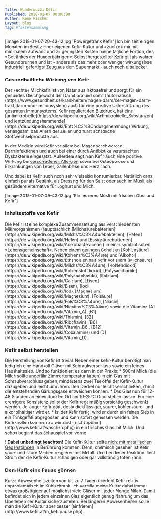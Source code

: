 ```yaml
---
Title: Wunderwuzzi Kefir
Published: 2018-01-07 00:00:00
Author: René Fischer
Layout: blog
Tag: #faktensammlung
---
```

[image 2018-01-07-20-43-12.jpg "Powergetränk Kefir"]
Ich bin seit einigen Monaten im Besitz einer eigenen Kefir-Kultur und &raquo;züchte&laquo; mir mit minimalem Aufwand und zu geringsten Kosten meine tägliche Portion, des &raquo;Getränkes der Hundertjährigen&laquo;. Selbst hergestellter [Kefir](https://de.wikipedia.org/wiki/Kefir) gilt als wahrer Gesundbrunnen und ist - anders als das mehr oder weniger wirkungslose [industriell gefertigte Zeug](https://de.wikipedia.org/wiki/Kefir#%E2%80%9EKefir,_mild%E2%80%9C) aus dem Supermarkt - auch noch ultralecker.

<h3>Gesundheitliche Wirkung von Kefir</h3>
Der &raquo;echte&laquo; Milchkefir ist von Natur aus laktosefrei und sorgt für ein gesundes Gleichgewicht der Darmflora und somit [automatisch](https://www.gesundheit.de/krankheiten/magen-darm/der-magen-darm-trakt/darm-und-immunsystem) auch für eine positive Unterstützung des gesamten Immunsystems. Kefir reguliert den Blutdruck, hat eine [antimikrobielle](https://de.wikipedia.org/wiki/Antimikrobielle_Substanzen) und [entzündungshemmende](https://de.wikipedia.org/wiki/Entz%C3%BCndungshemmung) Wirkung, verlangsamt das Altern der Zellen und führt schädliche Stoffwechselprodukte aus.

In der Medizin wird Kefir vor allem bei Magenbeschwerden, Darminfektionen und auch bei einer durch Antibiotika verursachten Dysbakterie eingesetzt. Außerdem sagt man Kefir auch eine positive Wirkung bei [verschiedenen Allergien](http://www.allergie.medhost.de/newsarchiv/ist-kefir-das-wundergetraenk-der-allergiker.html) sowie bei Osteoporose und Erkrankungen von Leber, Gallenblase und Herz nach.

Und dabei ist Kefir auch noch sehr vielseitig konsumierbar. Natürlich ganz einfach pur als Getränk, als Dressing für den Salat oder auch im Müsli, als gesündere Alternative für Joghurt und Milch.

[image 2018-01-07-09-43-12.jpg "Ein leckeres Müsli mit frischen Obst und Kefir"]

<h3>Inhaltsstoffe von Kefir</h3>
Die Kefir ist eine komplexe Zusammensetzung aus verschiedensten Mikroorganismen (hauptsächlich [Milchsäurebakterien](https://de.wikipedia.org/wiki/Milchs%C3%A4urebakterien), [Hefen](https://de.wikipedia.org/wiki/Hefen) und [Essigsäurebakterien](https://de.wikipedia.org/wiki/Acetobacteraceae)) in einer symbiotischen &raquo;Lebensgemeinschaft&laquo;. Neben einem geringen Gehalt an [Kohlensäure](https://de.wikipedia.org/wiki/Kohlens%C3%A4ure) und [Alkohol](https://de.wikipedia.org/wiki/Ethanol) enthält Kefir vor allem [Milchsäure](https://de.wikipedia.org/wiki/Milchs%C3%A4ure), [Kohlendioxid](https://de.wikipedia.org/wiki/Kohlenstoffdioxid), [Polysaccharide](https://de.wikipedia.org/wiki/Polysaccharide), [Kalzium](https://de.wikipedia.org/wiki/Calcium), [Eisen](https://de.wikipedia.org/wiki/Eisen), [Iod](https://de.wikipedia.org/wiki/Iod), [Magnesium](https://de.wikipedia.org/wiki/Magnesium), [Folsäure](https://de.wikipedia.org/wiki/Fols%C3%A4ure), [Niacin](https://de.wikipedia.org/wiki/Nicotins%C3%A4ure) sowie die Vitamine [A](https://de.wikipedia.org/wiki/Vitamin_A), [B1](https://de.wikipedia.org/wiki/Thiamin), [B2](https://de.wikipedia.org/wiki/Riboflavin), [B6](https://de.wikipedia.org/wiki/Vitamin_B6), [B12](https://de.wikipedia.org/wiki/Cobalamine) und [D](https://de.wikipedia.org/wiki/Vitamin_D).

<h3>Kefir selbst herstellen</h3>
Die Herstellung von Kefir ist trivial. Neben einer Kefir-Kultur benötigt man lediglich eine Handvoll Gläser mit Schraubverschluss sowie ein feines Haushaltssieb. Und so funktioniert es dann in der Praxis:
* 500ml Milch (die Milch sollte ungefähr Zimmertemperatur haben) in ein Glas mit Schraubverschluss geben, mindestens zwei Teelöffel der Kefir-Kultur dazugeben und leicht umrühren. Den Deckel nur leicht verschließen, damit die entstehenden Gärungsgase entweichen können.
*  Das Glas nun für 12-48 Stunden an einen dunklen Ort bei 10-25°C Grad stehen lassen. Für eine cremigere Konsistenz sollte der Kefir regelmäßig vorsichtig geschwenkt werden. Je länger Kefir gärt, desto dickflüssiger, saurer, kohlensäure- und alkoholhaltiger wird er.
* Ist der Kefir fertig, wird er durch ein feines Sieb in ein Trinkgefäß abgegossen und kann sofort genossen werden. Die Kefirknollen kommen so wie sind ([nicht spülen](http://www.kefir.at/waschen.php)) in ein frisches Glas mit Milch. Und schon beginnt das Schauspiel von vorne.

! **Dabei unbedingt beachten!**
Die Kefir-Kultur sollte [nicht mit metallischen Gegenständen](http://www.kefir.at/faq.php#4)  in Berührung kommen. Denn, chemisch gesehen ist Kefir sauer und saure Medien reagieren mit Metall. Und bei dieser Reaktion fliest Strom der die Kefir-Kultur schädigen oder gar vollständig töten kann.

<h3>Dem Kefir eine Pause gönnen</h3>
Kurze Abwesenheitszeiten von bis zu 7 Tagen überlebt Kefir relativ unproblematisch im Kühlschrank. Ich verteile meine Kultur dabei immer etwas großzügiger auf möglichst viele Gläser mit jeder Menge Milch. Damit befindet sich in jedem einzelnen Glas eigentlich genug Nahrung um das Überleben der Kultur sicherzustellen. Bei längeren Abwesenheiten sollte man die Kefir-Kultur aber besser [einfrieren](http://www.kefir.at/m_kefirpause.php).
